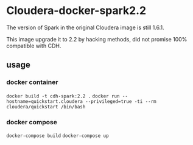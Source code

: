 # Cloudera-docker-spark2.2

The version of Spark in the original Cloudera image is still 1.6.1.

This image upgrade it to 2.2 by hacking methods, did not promise 100% compatible with CDH.

## usage

### docker container

`docker build -t cdh-spark:2.2 .`
`docker run --hostname=quickstart.cloudera --privileged=true -ti --rm cloudera/quickstart /bin/bash`

### docker compose

`docker-compose build`
`docker-compose up`


